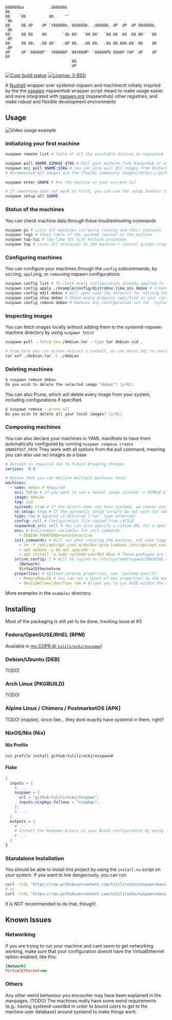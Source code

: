 ```
888888ba           .d88888b                                           8b
88    `8b          88.    "'                                          `8b
88     88 dP    dP `Y88888b. 88d888b. .d8888b. dP  dP  dP 88d888b.     `8b
88     88 88    88       `8b 88'  `88 88'  `88 88  88  88 88'  `88     .8P
88     88 88.  .88 d8'   .8P 88.  .88 88.  .88 88.88b.88' 88    88    .8P
dP     dP `88888P'  Y88888P  88Y888P' `88888P8 8888P Y8P  dP    dP    8P
                             88
                             dP
```

[![Copr build status](https://copr.fedorainfracloud.org/coprs/tulilirockz/nuspawn/package/nuspawn/status_image/last_build.png)](https://copr.fedorainfracloud.org/coprs/tulilirockz/nuspawn/package/nuspawn/)
[![License: 3-BSD](https://img.shields.io/github/license/tulilirockz/nuspawn?style=plastic&style=social)](https://github.com/tulilirockz/nuspawn/blob/main/LICENSE)

A [Nushell](https://nushell.sh) wrapper over systemd-nspawn and machinectl initially inspired by the the [nspawn](https://github.com/nspawn/nspawn/tree/master) nspawnhub wrapper script meant to make usage easier and more integrated with [nspawn.org](https://nspawn.org/) (nspawnhub) other registries, and make robust and flexible development environments

## Usage

![Video usage example](./assets/demo.gif)

### Initializing your first machine

```bash
nuspawn remote list # Table of all the available distros on nspawnhub

nuspawn pull $NAME $IMAGE $TAG # Pull your machine from NspawnHub or other hosts
nuspawn oci pull $NAME:$TAG # You can also pull OCI images from DockerHub or anywhere else to get a machine
# Recommented OCI images are the [Toolbx Community Images](https://github.com/toolbx-images/images) and [Universal Blue's distrobox images](https://github.com/ublue-os/toolboxes)

nuspawn enter $NAME # Run the machine in your current CLI

# If something does not work at first, you can use the setup handler to set up everything manually in the container
nuspawn setup all $NAME
```

### Status of the machines

You can check machine data through these troubleshooting commands 
```bash
nuspawn ps # Lists all machines currently running and their statuses
nuspawn logs # Fancy table of the systemd journal in the machine
nuspawn top-tui # top-like TUI with machine processes
nuspawn top # Lists all processes in the machine + control groups (requires systemd in the machine + --boot flag)
```

### Configuring machines

You can configure your machines through the `config` subcommands, by `edit`ing, `apply`ing, or `remove`ing nspawn configurations

```bash
nuspawn config list # To check every configuration already applied to images
nuspawn config apply ./example/config/distrobox-like.ini debox # Creates a configuration for the machine after install
nuspawn config edit debox # Will open nano (by default) for editing the machine's configuration file
nuspawn config show debox # Shows every property specified in your configuration in a fancy table
nuspawn config remove debox # Removes any configuration set for `systemd-nspawn@debox.service`
```

### Inspecting images

You can fetch images locally without adding them to the systemd-nspawn machine directory by using `nuspawn fetch`

```bash
nuspawn pull --fetch-to=./debian.tar --type tar debian sid .

# From here you can either extract a tarball, or use mount.ddi to check the image contents
tar xvf ./debian.tar -C ./debian
```

### Deleting machines

```bash
$ nuspawn remove debox
Do you wish to delete the selected image "debox"? [y/N]:
```

You can also Prune, which will delete every image from your system, including configurations if specified.

```bash
$ nuspawn remove --prune-all
Do you wish to delete all your local images? [y/N]:
```

### Composing machines

You can also declare your machines in YAML manifests to have them automatically configured by running `nuspawn compose create $MANIFEST_PATH`
They work with all options from the pull command, meaning you can also use oci images as a base

```yaml
# Version is required due to future breaking changes
version: '0.9'

# Notice that you can declare multiple machines here!
machines: 
  - name: debox # Required
    oci: false # If you want to use a docker image instead -> $IMAGE:$TAG, type will not be considered
    image: debian
    tag: sid
    systemd: true # If the distro does not have systemd, we cannot use machinectl to communicate with it, needing to use systemd-nspawn directily
    no_setup: true # If the automatic setup scripts do not work for some reason you can disable them
    type: raw # Ignored if OCI=true ("tar" type enforced)
    config: null # Configuration file copied from /$FILE
    nspawnhub_url: null # You can also specify a custom URL for a specific image
    env: # Environment variables for init_commands
      - DEBIAN_FRONTEND=noninteractive
    init_commands: # Will run when creating the machine, not when logging in through machinectl login 
      - rm -f /etc/apt/apt.conf.d/docker-gzip-indexes /etc/apt/apt.conf.d/docker-no-languages
      - apt update -y && apt upgrade -y
      - apt install -y sudo systemd-userdbd dbus # These packages are required so that mounting users to the machine works when using the --boot mode
    inline_config: | # Will be copied to /etc/systemd/nspawn/$MACHINE.nspawn before anything runs, more info in `systemd.nspawn(5)`
      [Network]
      VirtualEthernet=no
    properties: # Systemd service properties, see `systemd.exec(5)`
      - MemoryMax=2G # You can set a bunch of max properties to the machine, including stuff like RW access to devices
      - DeviceAllow=/dev/fuse rwm # Allows you to use FUSE within the machine (rclone, docker, etc)
```

More examples in the `example/` directory.

## Installing

Most of the packaging is still yet to be done, tracking issue at #3

### Fedora/OpenSUSE/RHEL (RPM)

Available in [my COPR @ `tulilirockz/nuspawn`](https://copr.fedorainfracloud.org/tulilirockz/nuspawn)!

### Debian/Ubuntu (DEB)

TODO!

### Arch Linux (PKGBUILD)

TODO!

### Alpine Linux / Chimera / PostmarketOS (APK)

TODO! (maybe), since like... they dont exactly have systemd in them, right?

### NixOS/Nix (Nix)

#### Nix Profile

```bash
nix profile install github:tulilirockz/nuspawn#
```

#### Flake

```nix
{
  inputs = {
    # ...
    nuspawn = {
      url = "github:tulilirockz/nuspawn";
      inputs.nixpkgs.follows = "nixpkgs";
    };
    # ...
  }
  outputs = {
    # ...
    # Install the NuSpawn binary in your NixOS configuration by using inputs.nuspawn.packages.${pkgs.system}.nuspawn in environment.systemPackages
    # ...
  }
}
```

### Standalone Installation

You should be able to install this project by using the `install.nu` script on your system. If you want to live dangerously, you can run:

```bash
curl -fsSL "https://raw.githubusercontent.com/tulilirockz/nuspawn/main/install.nu" | nu
# or
curl -fsSL "https://raw.githubusercontent.com/tulilirockz/nuspawn/main/install.sh" | sh
```

It is NOT recommended to do that, though!

## Known Issues

### Networking

If you are trying to run your machine and cant seem to get networking working, make sure that your configuration doesnt have the VirtualEthernet option enabled, like this:

```ini
[Network]
VirtualEthernet=no
```

### Others

Any other weird behaviour you encounter may have been explained in the manpages. (TODO)
The machines really have some weird requirements (e.g.: having systemd-userdbd in order to bound users to get to the machine user database) around systemd to make things work.
